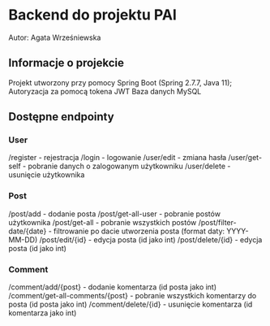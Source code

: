 # Backend do projektu PAI

Autor: Agata Wrześniewska

## Informacje o projekcie

Projekt utworzony przy pomocy Spring Boot (Spring 2.7.7, Java 11); 
Autoryzacja za pomocą tokena JWT
Baza danych MySQL

## Dostępne endpointy

### User
/register - rejestracja
/login - logowanie
/user/edit - zmiana hasła
/user/get-self - pobranie danych o zalogowanym użytkowniku
/user/delete - usunięcie użytkownika

### Post
/post/add - dodanie posta
/post/get-all-user - pobranie postów użytkownika
/post/get-all - pobranie wszystkich postów
/post/filter-date/{date} - filtrowanie po dacie utworzenia posta (format daty: YYYY-MM-DD)
/post/edit/{id} - edycja posta (id jako int)
/post/delete/{id} - edycja posta (id jako int)

### Comment
/comment/add/{post} - dodanie komentarza (id posta jako int)
/comment/get-all-comments/{post} - pobranie wszystkich komentarzy do posta (id posta jako int)
/comment/delete/{id} - usunięcie komentarza (id komentarza jako int)
